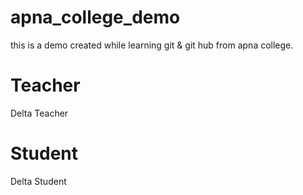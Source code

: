# apna_college_demo
this is a demo created while learning git &amp; git hub from apna college.

# Teacher 
Delta Teacher

# Student 
Delta Student 